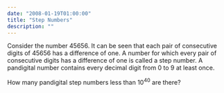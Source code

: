 ```yaml
---
date: "2008-01-19T01:00:00"
title: "Step Numbers"
description: ""
---
```


Consider the number 45656. 
It can be seen that each pair of consecutive digits of 45656 has a difference of one.
A number for which every pair of consecutive digits has a difference of one is called a step number.
A pandigital number  contains every decimal digit from 0 to 9 at least once.

How many pandigital step numbers less than 10<sup>40</sup> are there?



